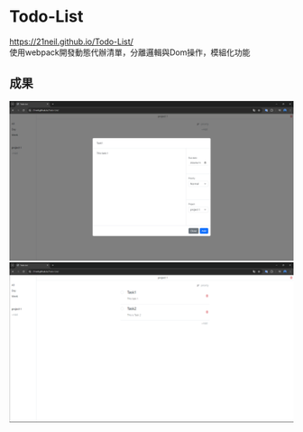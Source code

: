 # Todo-List
https://21neil.github.io/Todo-List/  
使用webpack開發動態代辦清單，分離邏輯與Dom操作，模組化功能
## 成果
<img src='./demo/add-todo.png'>
<img src='./demo/project.png'>